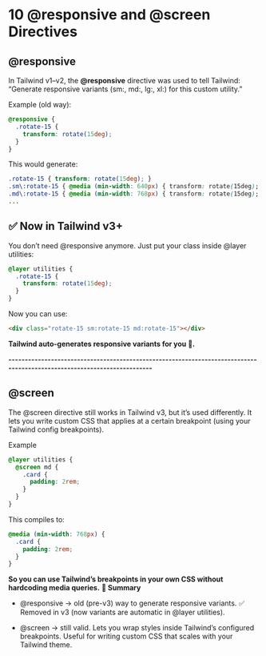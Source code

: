 # 10 @responsive and @screen Directives
## @responsive
In Tailwind v1–v2, the **@responsive** directive was used to tell Tailwind:
“Generate responsive variants (sm:, md:, lg:, xl:) for this custom utility.”

Example (old way):
```css
@responsive {
  .rotate-15 {
    transform: rotate(15deg);
  }
}
```
This would generate:
```css
.rotate-15 { transform: rotate(15deg); }
.sm\:rotate-15 { @media (min-width: 640px) { transform: rotate(15deg); } }
.md\:rotate-15 { @media (min-width: 768px) { transform: rotate(15deg); } }
...
```

## ✅ Now in Tailwind v3+
You don’t need @responsive anymore. Just put your class inside @layer utilities:
```css
@layer utilities {
  .rotate-15 {
    transform: rotate(15deg);
  }
}
```
Now you can use:
```html
<div class="rotate-15 sm:rotate-15 md:rotate-15"></div>
```
**Tailwind auto-generates responsive variants for you 🎉.**

**------------------------------------------------------------------------------------------------------------------------**

## @screen
The @screen directive still works in Tailwind v3, but it’s used differently.
It lets you write custom CSS that applies at a certain breakpoint (using your Tailwind config breakpoints).

Example
```css
@layer utilities {
  @screen md {
    .card {
      padding: 2rem;
    }
  }
}
```
This compiles to:
```css
@media (min-width: 768px) {
  .card {
    padding: 2rem;
  }
}
```
**So you can use Tailwind’s breakpoints in your own CSS without hardcoding media queries.**
**🔹 Summary**
- @responsive → old (pre-v3) way to generate responsive variants.
  ✅ Removed in v3 (now variants are automatic in @layer utilities).

- @screen → still valid. Lets you wrap styles inside Tailwind’s configured breakpoints.
  Useful for writing custom CSS that scales with your Tailwind theme.
